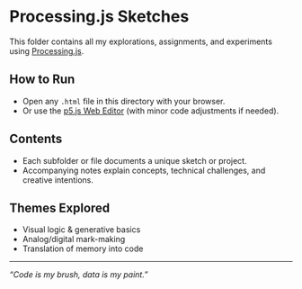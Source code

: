 # Processing.js Sketches

This folder contains all my explorations, assignments, and experiments using [Processing.js](http://processingjs.org/).

## How to Run

- Open any `.html` file in this directory with your browser.
- Or use the [p5.js Web Editor](https://editor.p5js.org/) (with minor code adjustments if needed).

## Contents

- Each subfolder or file documents a unique sketch or project.
- Accompanying notes explain concepts, technical challenges, and creative intentions.

## Themes Explored

- Visual logic & generative basics
- Analog/digital mark-making
- Translation of memory into code

---

*“Code is my brush, data is my paint.”*